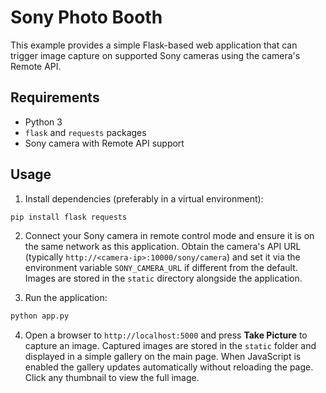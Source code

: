 # Sony Photo Booth

This example provides a simple Flask-based web application that can trigger
image capture on supported Sony cameras using the camera's Remote API.

## Requirements

- Python 3
- `flask` and `requests` packages
- Sony camera with Remote API support

## Usage

1. Install dependencies (preferably in a virtual environment):

```bash
pip install flask requests
```

2. Connect your Sony camera in remote control mode and ensure it is on the
   same network as this application. Obtain the camera's API URL (typically
   `http://<camera-ip>:10000/sony/camera`) and set it via the environment
   variable `SONY_CAMERA_URL` if different from the default.
   Images are stored in the `static` directory alongside the application.

3. Run the application:

```bash
python app.py
```

4. Open a browser to `http://localhost:5000` and press **Take Picture** to
   capture an image. Captured images are stored in the `static` folder and
   displayed in a simple gallery on the main page. When JavaScript is enabled
   the gallery updates automatically without reloading the page. Click any
   thumbnail to view the full image.

